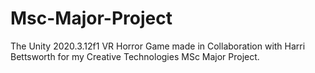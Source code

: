 # Msc-Major-Project
The Unity 2020.3.12f1 VR Horror Game made in Collaboration with Harri Bettsworth for my Creative Technologies MSc Major Project.
